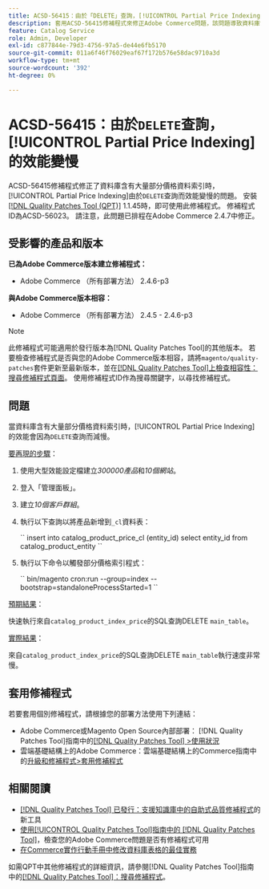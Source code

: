 ```yaml
---
title: ACSD-56415：由於「DELETE」查詢，[!UICONTROL Partial Price Indexing]的效能變慢
description: 套用ACSD-56415修補程式來修正Adobe Commerce問題，該問題導致資料庫含有大量要編制索引的部分價格資料時，[!UICONTROL Partial Price Indexing]的效能因「DELETE」查詢而降低。
feature: Catalog Service
role: Admin, Developer
exl-id: c877844e-79d3-4756-97a5-de44e6fb5170
source-git-commit: 011a6f46f76029eaf67f172b576e58dac9710a3d
workflow-type: tm+mt
source-wordcount: '392'
ht-degree: 0%

---
```


# ACSD-56415：由於`DELETE`查詢，[!UICONTROL Partial Price Indexing]的效能變慢

ACSD-56415修補程式修正了資料庫含有大量部分價格資料索引時，[!UICONTROL Partial Price Indexing]由於`DELETE`查詢而效能變慢的問題。 安裝[[!DNL Quality Patches Tool (QPT)]](https://experienceleague.adobe.com/en/docs/commerce-operations/tools/quality-patches-tool/quality-patches-tool-to-self-serve-quality-patches) 1.1.45時，即可使用此修補程式。 修補程式ID為ACSD-56023。 請注意，此問題已排程在Adobe Commerce 2.4.7中修正。

## 受影響的產品和版本

**已為Adobe Commerce版本建立修補程式：**

* Adobe Commerce （所有部署方法） 2.4.6-p3

**與Adobe Commerce版本相容：**

* Adobe Commerce （所有部署方法） 2.4.5 - 2.4.6-p3

>[!NOTE]
>
>此修補程式可能適用於發行版本為[!DNL Quality Patches Tool]的其他版本。 若要檢查修補程式是否與您的Adobe Commerce版本相容，請將`magento/quality-patches`套件更新至最新版本，並在[[!DNL Quality Patches Tool]上檢查相容性：搜尋修補程式頁面](https://experienceleague.adobe.com/tools/commerce-quality-patches/index.html)。 使用修補程式ID作為搜尋關鍵字，以尋找修補程式。

## 問題

當資料庫含有大量部分價格資料索引時，[!UICONTROL Partial Price Indexing]的效能會因為`DELETE`查詢而減慢。

<u>要再現的步驟</u>：

1. 使用大型效能設定檔建立&#x200B;*300000產品*&#x200B;和&#x200B;*10個網站*。
1. 登入「管理面板」。
1. 建立&#x200B;*10個客戶群組*。
1. 執行以下查詢以將產品新增到`_cl`資料表：

   &grave;&grave;
    insert into catalog_product_price_cl (entity_id) select entity_id from catalog_product_entity
 &grave;&grave;

1. 執行以下命令以觸發部分價格索引程式：

   &grave;&grave;
    bin/magento cron:run --group=index --bootstrap=standaloneProcessStarted=1
 &grave;&grave;

<u>預期結果</u>：

快速執行來自`catalog_product_index_price`的SQL查詢DELETE `main_table`。

<u>實際結果</u>：

來自`catalog_product_index_price`的SQL查詢DELETE `main_table`執行速度非常慢。

## 套用修補程式

若要套用個別修補程式，請根據您的部署方法使用下列連結：

* Adobe Commerce或Magento Open Source內部部署： [!DNL Quality Patches Tool]指南中的[[!DNL Quality Patches Tool] >使用狀況](/help/tools/quality-patches-tool/usage.md)
* 雲端基礎結構上的Adobe Commerce：雲端基礎結構上的Commerce指南中的[升級和修補程式>套用修補程式](https://experienceleague.adobe.com/docs/commerce-cloud-service/user-guide/develop/upgrade/apply-patches.html)

## 相關閱讀

* [[!DNL Quality Patches Tool] 已發行：支援知識庫中的自助式品質修補程式](https://experienceleague.adobe.com/en/docs/commerce-operations/tools/quality-patches-tool/quality-patches-tool-to-self-serve-quality-patches)的新工具
* [使用[!UICONTROL Quality Patches Tool]指南中的 [!DNL Quality Patches Tool]](/help/tools/quality-patches-tool/patches-available-in-qpt/check-patch-for-magento-issue-with-magento-quality-patches.md)，檢查您的Adobe Commerce問題是否有修補程式可用
* [在Commerce實作行動手冊中修改資料庫表格的最佳實務](https://experienceleague.adobe.com/en/docs/commerce-operations/implementation-playbook/best-practices/development/modifying-core-and-third-party-tables#why-adobe-recommends-avoiding-modifications)

如需QPT中其他修補程式的詳細資訊，請參閱[!DNL Quality Patches Tool]指南中的[[!DNL Quality Patches Tool]：搜尋修補程式](https://experienceleague.adobe.com/tools/commerce-quality-patches/index.html)。
